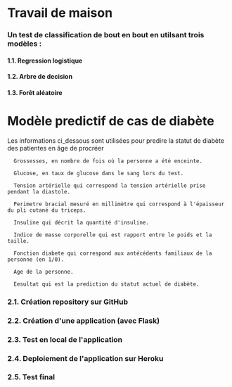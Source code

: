 # Travail de maison

### Un test de classification de bout en bout en utilsant trois modèles :

#### 1.1. Regression logistique
#### 1.2. Arbre de decision
#### 1.3. Forêt aléatoire

# Modèle predictif de cas de diabète

Les informations ci_dessous sont utilisées pour predire la statut de diabète des patientes en âge de procréer

      Grossesses, en nombre de fois où la personne a été enceinte.

      Glucose, en taux de glucose dans le sang lors du test.

      Tension artérielle qui correspond la tension artérielle prise pendant la diastole.

      Perimetre bracial mesuré en millimètre qui correspond à l'épaisseur du pli cutané du triceps.

      Insuline qui décrit la quantité d'insuline.

      Indice de masse corporelle qui est rapport entre le poids et la taille.

      Fonction diabete qui correspond aux antécédents familiaux de la personne (en 1/0).

      Age de la personne.

      Eesultat qui est la prediction du statut actuel de diabète.

### 2.1. Création repository sur GitHub
 
### 2.2. Création d'une application (avec Flask)

### 2.3. Test en local de l'application

### 2.4. Deploiement de l'application sur Heroku

### 2.5. Test final
